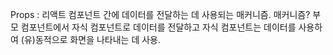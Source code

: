 Props :
    리액트 컴포넌트 간에 데이터를 전달하는 데 사용되는 매커니즘.
        매커니즘? 부모 컴포넌트에서 자식 컴포넌트로 데이터를 전달하고 자식 컴포넌트는 데이터를 사용하여 (유)동적으로 화면을 나타내는 데 사용.